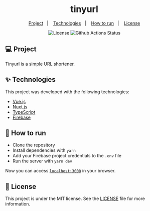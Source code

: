 <h1 align="center">
  tinyurl
</h1>

<p align="center">
  <a href="#-project">Project</a>&nbsp;&nbsp;&nbsp;|&nbsp;&nbsp;&nbsp;
  <a href="#-technologies">Technologies</a>&nbsp;&nbsp;&nbsp;|&nbsp;&nbsp;&nbsp;
  <a href="#-how-to-run">How to run</a>&nbsp;&nbsp;&nbsp;|&nbsp;&nbsp;&nbsp;
  <a href="#-license">License</a>
</p>

<p align="center">
  <img alt="License" src="https://img.shields.io/github/license/vitogd/tinyurl?style=for-the-badge">

 <img src="https://img.shields.io/github/workflow/status/vitogd/tinyurl/ci?style=for-the-badge" alt="Github Actions Status" />
</p>

## 💻 Project

Tinyurl is a simple URL shortener.

## ✨ Technologies

This project was developed with the following technologies:

- [Vue.js](https://vuejs.org/)
- [Nuxt.js](https://nuxtjs.org/)
- [TypeScript](https://www.typescriptlang.org/)
- [Firebase](https://firebase.google.com/)

## 🚀 How to run

- Clone the repository
- Install dependencies with `yarn`
- Add your Firebase project credentials to the `.env` file
- Run the server with `yarn dev`

Now you can access [`localhost:3000`](http://localhost:3000) in your browser.

## 📄 License

This project is under the MIT license. See the [LICENSE](LICENSE.md) file for more information.
